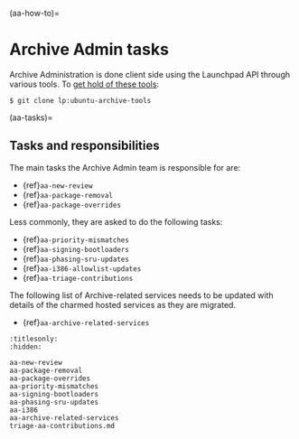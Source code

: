 (aa-how-to)=
# Archive Admin tasks

Archive Administration is done client side using the Launchpad API through
various tools. To
[get hold of these tools](https://code.launchpad.net/~ubuntu-archive/ubuntu-archive-tools/trunk):

```none
$ git clone lp:ubuntu-archive-tools
```

(aa-tasks)=
## Tasks and responsibilities

The main tasks the Archive Admin team is responsible for are:

* {ref}`aa-new-review`
* {ref}`aa-package-removal`
* {ref}`aa-package-overrides`

Less commonly, they are asked to do the following tasks:

* {ref}`aa-priority-mismatches`
* {ref}`aa-signing-bootloaders`
* {ref}`aa-phasing-sru-updates`
* {ref}`aa-i386-allowlist-updates`
* {ref}`aa-triage-contributions`

The following list of Archive-related services needs to be updated with details
of the charmed hosted services as they are migrated.

- {ref}`aa-archive-related-services` 


```{toctree}
:titlesonly:
:hidden:

aa-new-review
aa-package-removal
aa-package-overrides
aa-priority-mismatches
aa-signing-bootloaders
aa-phasing-sru-updates
aa-i386
aa-archive-related-services
triage-aa-contributions.md
```
